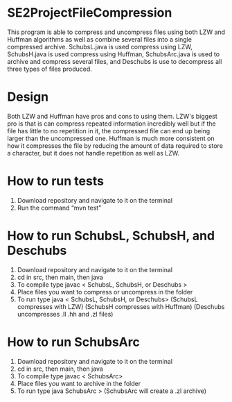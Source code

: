 # SE2ProjectFileCompression
 This program is able to compress and uncompress files using both LZW and Huffman algorithms as well as combine several files into a single compressed archive. SchubsL.java is used compress using LZW, SchubsH.java is used compress using Huffman, SchubsArc.java is used to archive and compress several files, and Deschubs is use to decompress all three types of files produced.

# Design 
 Both LZW and Huffman have pros and cons to using them. LZW's biggest pro is that is can compress repeated information incredibly well but if the file has little to no repetition in it, the compressed file can end up being larger than the uncompressed one. Huffman is much more consistent on how it compresses the file by reducing the amount of data required to store a character, but it does not handle repetition as well as LZW.

# How to run tests
1. Download repository and navigate to it on the terminal
2. Run the command “mvn test”

# How to run SchubsL, SchubsH, and Deschubs
1. Download repository and navigate to it on the terminal
2. cd in src, then main, then java
3. To compile type javac < SchubsL, SchubsH, or Deschubs >
4. Place files you want to compress or uncompress in the folder
5. To run type java < SchubsL, SchubsH, or Deschubs> <list of files separated by spaces>
(SchubsL compresses with LZW)
(SchubsH compresses with Huffman)
(Deschubs uncompresses .ll .hh and .zl files)

# How to run SchubsArc
1. Download repository and navigate to it on the terminal
2. cd in src, then main, then java
3. To compile type javac < SchubsArc>
4. Place files you want to archive in the folder
5. To run type java SchubsArc <name of archive file.zl> > <list of text files separated by spaces>
(SchubsArc will create a .zl archive)



